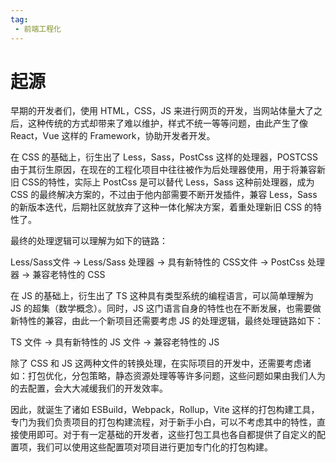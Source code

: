 ```yaml
---
tag:
 - 前端工程化
---
```


# 起源

早期的开发者们，使用 HTML，CSS，JS 来进行网页的开发，当网站体量大了之后，这种传统的方式却带来了难以维护，样式不统一等等问题，由此产生了像 React，Vue 这样的 Framework，协助开发者开发。

在 CSS 的基础上，衍生出了 Less，Sass，PostCss 这样的处理器，POSTCSS 由于其衍生原因，在现在的工程化项目中往往被作为后处理器使用，用于将兼容新旧 CSS的特性，实际上 PostCss 是可以替代 Less，Sass 这种前处理器，成为 CSS 的最终解决方案的，不过由于他内部需要不断开发插件，兼容 Less，Sass 的新版本迭代，后期社区就放弃了这种一体化解决方案，着重处理新旧 CSS 的特性了。

最终的处理逻辑可以理解为如下的链路：

Less/Sass文件 -> Less/Sass 处理器 -> 具有新特性的 CSS文件 -> PostCss 处理器 -> 兼容老特性的 CSS

在 JS 的基础上，衍生出了 TS 这种具有类型系统的编程语言，可以简单理解为 JS 的超集（数学概念）。同时，JS 这门语言自身的特性也在不断发展，也需要做新特性的兼容，由此一个新项目还需要考虑 JS 的处理逻辑，最终处理链路如下：

TS 文件 -> 具有新特性的 JS 文件 -> 兼容老特性的 JS

除了 CSS 和 JS 这两种文件的转换处理，在实际项目的开发中，还需要考虑诸如：打包优化，分包策略，静态资源处理等等许多问题，这些问题如果由我们人为的去配置，会大大减缓我们的开发效率。

因此，就诞生了诸如 ESBuild，Webpack，Rollup，Vite 这样的打包构建工具，专门为我们负责项目的打包构建流程，对于新手小白，可以不考虑其中的特性，直接使用即可。对于有一定基础的开发者，这些打包工具也各自都提供了自定义的配置项，我们可以使用这些配置项对项目进行更加专门化的打包构建。
